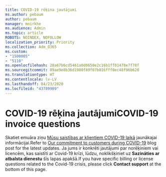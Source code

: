 ```yaml
---
title: COVID-19 rēķina jautājumi
ms.author: pebaum
author: pebaum
manager: mnirkhe
ms.audience: Admin
ms.topic: article
ROBOTS: NOINDEX, NOFOLLOW
localization_priority: Priority
ms.collection: Adm_O365
ms.custom:
- "1500005"
- "5110"
ms.openlocfilehash: 28a67b6cd5461a0d0650e2c16b1ff01478e7f78f
ms.sourcegitcommit: 89ae9e8b36d1980f89f07b016fff0ec48f96b620
ms.translationtype: HT
ms.contentlocale: lv-LV
ms.lasthandoff: 04/23/2020
ms.locfileid: "43789909"
---
```

# <a name="covid-19-invoice-questions"></a><span data-ttu-id="2ad7f-102">COVID-19 rēķina jautājumi</span><span class="sxs-lookup"><span data-stu-id="2ad7f-102">COVID-19 invoice questions</span></span>

<span data-ttu-id="2ad7f-103">Skatiet emuāra ziņu [Mūsu saistības ar klientiem COVID-19 laikā](https://www.microsoft.com/microsoft-365/blog/2020/03/05/our-commitment-to-customers-during-covid-19/) jaunākajai informācijai.</span><span class="sxs-lookup"><span data-stu-id="2ad7f-103">Refer to [Our commitment to customers during COVID-19](https://www.microsoft.com/microsoft-365/blog/2020/03/05/our-commitment-to-customers-during-covid-19/) blog post for the latest updates.</span></span>  <span data-ttu-id="2ad7f-104">Ja jums ir konkrēti jautājumi par norēķiniem vai licencēm, kas saistīti ar Covid-19 krīzi, lūdzu, noklikšķiniet uz **Sazināties ar atbalsta dienestu** šīs lapas apakšā.</span><span class="sxs-lookup"><span data-stu-id="2ad7f-104">If you have specific billing or license questions related to the Covid-19 crisis, please click **Contact support** at the bottom of this page.</span></span>
